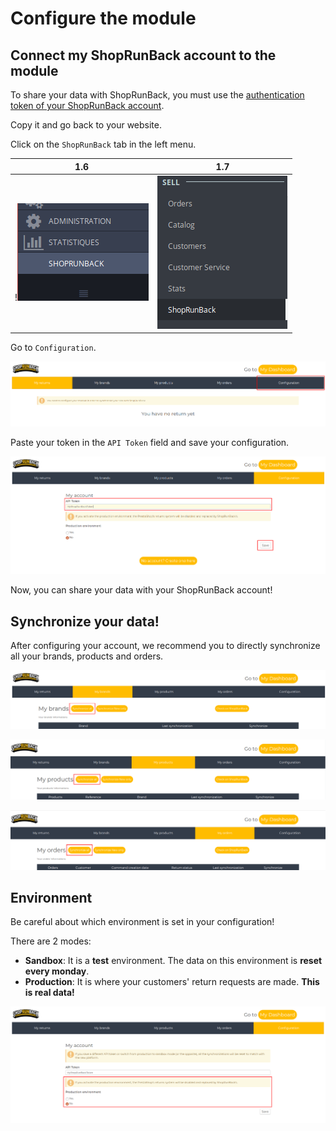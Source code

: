 # Configure the module

## Connect my ShopRunBack account to the module

To share your data with ShopRunBack, you must use the [authentication token of your ShopRunBack account](https://dashboard.shoprunback.com/tokens).

Copy it and go back to your website.

Click on the `ShopRunBack` tab in the left menu.

| 1.6 | 1.7 |
|-|-|
| !![ShopRunBack tab in the left menu for PrestaShop 1.6.0.9](http:../../images/prestashop/ps1.6.0.9_left-menu-srb.png) | ![ShopRunBack tab in the left menu for PrestaShop 1.7.2.5](http:../../images/prestashop/ps1.7.2.5_left-menu-srb.png) |

Go to `Configuration`.

![Go to the configuration tab in the ShopRunBack module](http:../../images/prestashop/ps_srb-returns-goto-configuration.png)

Paste your token in the `API Token` field and save your configuration.

![Save the ShopRunBack token](http:../../images/prestashop/ps_srb-configuration-save-token.png)

Now, you can share your data with your ShopRunBack account!

## Synchronize your data!

After configuring your account, we recommend you to directly synchronize all your brands, products and orders.

![Synchronize all brands](http:../../images/prestashop/ps_srb-brands-sync-all.png)

![Synchronize all products](http:../../images/prestashop/ps_srb-products-sync-all.png)

![Synchronize all orders](http:../../images/prestashop/ps_srb-orders-sync-all.png)

## Environment

<aside class="warning">
  Be careful about which environment is set in your configuration!
</aside>

There are 2 modes:

- **Sandbox**: It is a **test** environment. The data on this environment is **reset every monday**.
- **Production**: It is where your customers' return requests are made. **This is real data!**

![Where to find ShopRunBack in the left menu](http:../../images/prestashop/ps_srb-configuration-environments.png)
